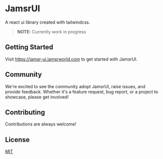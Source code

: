# JamsrUI

A react ui library created with tailwindcss. 
> **NOTE:** Currently work in progress
> 


## Getting Started

Visit <a aria-label="jamsrui learn" href="https://jamsr-ui.jamsrworld.com">https://jamsr-ui.jamsrworld.com</a> to get started with JamsrUI.


## Community

We're excited to see the community adopt JamsrUI, raise issues, and provide feedback.
Whether it's a feature request, bug report, or a project to showcase, please get involved!

## Contributing
Contributions are always welcome!

## License

[MIT](https://choosealicense.com/licenses/mit/)
